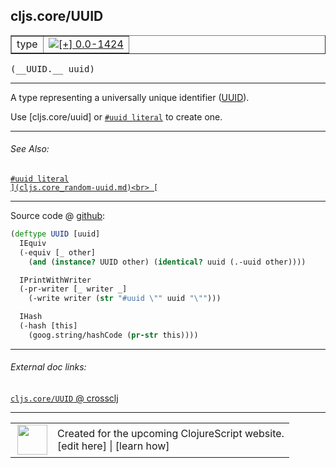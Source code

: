 ## cljs.core/UUID



 <table border="1">
<tr>
<td>type</td>
<td><a href="https://github.com/cljsinfo/cljs-api-docs/tree/0.0-1424"><img valign="middle" alt="[+] 0.0-1424" title="Added in 0.0-1424" src="https://img.shields.io/badge/+-0.0--1424-lightgrey.svg"></a> </td>
</tr>
</table>


 <samp>
(__UUID.__ uuid)<br>
</samp>

---

A type representing a universally unique identifier ([UUID]).

Use [cljs.core/uuid] or [`#uuid literal`](syntax_uuid-literal.md) to create one.

[UUID]:https://en.wikipedia.org/wiki/Universally_unique_identifier

---


###### See Also:

[`#uuid literal`](syntax_uuid-literal.md)<br>
[``](cljs.core_random-uuid.md)<br>
[``](cljs.core_uuid.md)<br>

---




Source code @ [github](https://github.com/clojure/clojurescript/blob/r1878/src/cljs/cljs/core.cljs#L7460-L7471):

```clj
(deftype UUID [uuid]
  IEquiv
  (-equiv [_ other]
    (and (instance? UUID other) (identical? uuid (.-uuid other))))

  IPrintWithWriter
  (-pr-writer [_ writer _]
    (-write writer (str "#uuid \"" uuid "\"")))

  IHash
  (-hash [this]
    (goog.string/hashCode (pr-str this))))
```

<!--
Repo - tag - source tree - lines:

 <pre>
clojurescript @ r1878
└── src
    └── cljs
        └── cljs
            └── <ins>[core.cljs:7460-7471](https://github.com/clojure/clojurescript/blob/r1878/src/cljs/cljs/core.cljs#L7460-L7471)</ins>
</pre>

-->

---



###### External doc links:

[`cljs.core/UUID` @ crossclj](http://crossclj.info/fun/cljs.core.cljs/UUID.html)<br>

---

 <table>
<tr><td>
<img valign="middle" align="right" width="48px" src="http://i.imgur.com/Hi20huC.png">
</td><td>
Created for the upcoming ClojureScript website.<br>
[edit here] | [learn how]
</td></tr></table>

[edit here]:https://github.com/cljsinfo/cljs-api-docs/blob/master/cljsdoc/cljs.core_UUID.cljsdoc
[learn how]:https://github.com/cljsinfo/cljs-api-docs/wiki/cljsdoc-files

<!--

This information was too distracting to show to readers, but I'll leave it
commented here since it is helpful to:

- pretty-print the data used to generate this document
- and show how to retrieve that data



The API data for this symbol:

```clj
{:description "A type representing a universally unique identifier ([UUID]).\n\nUse [cljs.core/uuid] or [syntax/uuid-literal] to create one.\n\n[UUID]:https://en.wikipedia.org/wiki/Universally_unique_identifier",
 :ns "cljs.core",
 :name "UUID",
 :signature ["[uuid]"],
 :history [["+" "0.0-1424"]],
 :type "type",
 :related ["syntax/uuid-literal"
           "cljs.core/random-uuid"
           "cljs.core/uuid"],
 :full-name-encode "cljs.core_UUID",
 :source {:code "(deftype UUID [uuid]\n  IEquiv\n  (-equiv [_ other]\n    (and (instance? UUID other) (identical? uuid (.-uuid other))))\n\n  IPrintWithWriter\n  (-pr-writer [_ writer _]\n    (-write writer (str \"#uuid \\\"\" uuid \"\\\"\")))\n\n  IHash\n  (-hash [this]\n    (goog.string/hashCode (pr-str this))))",
          :title "Source code",
          :repo "clojurescript",
          :tag "r1878",
          :filename "src/cljs/cljs/core.cljs",
          :lines [7460 7471]},
 :full-name "cljs.core/UUID"}

```

Retrieve the API data for this symbol:

```clj
;; from Clojure REPL
(require '[clojure.edn :as edn])
(-> (slurp "https://raw.githubusercontent.com/cljsinfo/cljs-api-docs/catalog/cljs-api.edn")
    (edn/read-string)
    (get-in [:symbols "cljs.core/UUID"]))
```

-->
